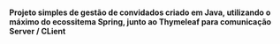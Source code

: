 <h4><p> Projeto simples de gestão de convidados criado em Java, utilizando o máximo do ecossitema Spring, junto ao Thymeleaf para comunicação Server / CLient </h4>
